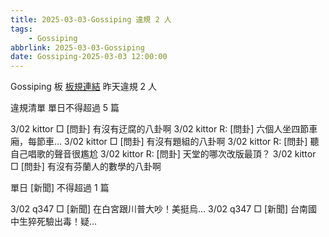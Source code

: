 ```yaml
---
title: 2025-03-03-Gossiping 違規 2 人
tags:
    - Gossiping
abbrlink: 2025-03-03-Gossiping
date: Gossiping-2025-03-03 12:00:00
---
```

Gossiping 板 [板規連結](https://www.ptt.cc/bbs/Gossiping/M.1637425085.A.07D.html)
昨天違規 2 人
<!-- more -->

違規清單
單日不得超過 5 篇

3/02 kittor □ [問卦] 有沒有迂腐的八卦啊
3/02 kittor R: [問卦] 六個人坐四節車廂，每節車…
3/02 kittor □ [問卦] 有沒有題組的八卦啊
3/02 kittor R: [問卦] 聽自己唱歌的聲音很尷尬
3/02 kittor R: [問卦] 天堂的哪次改版最頂？
3/02 kittor □ [問卦] 有沒有芬蘭人的數學的八卦啊

單日 [新聞] 不得超過 1 篇

3/02 q347 □ [新聞] 在白宮跟川普大吵！美挺烏…
3/02 q347 □ [新聞] 台南國中生猝死驗出毒！疑…